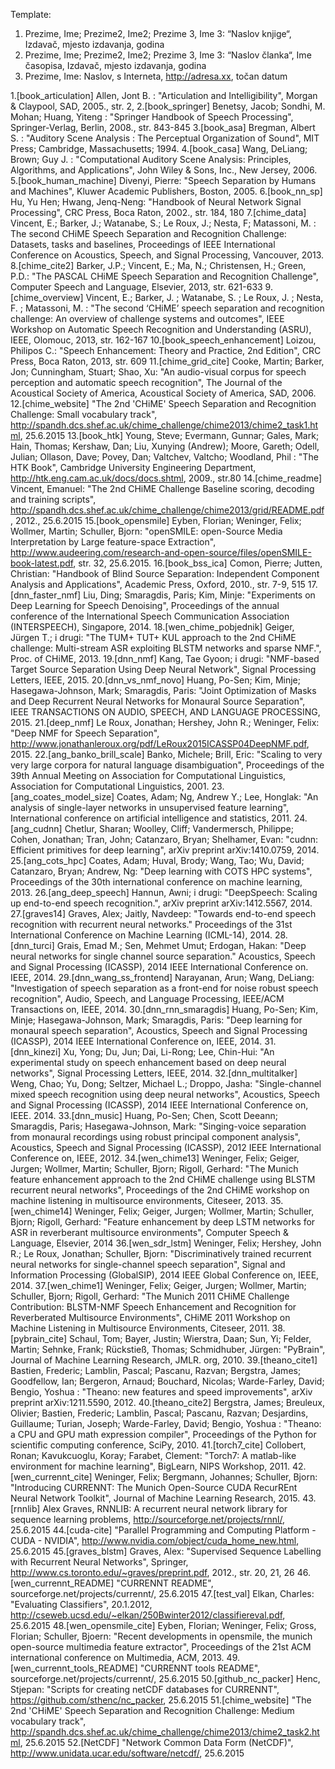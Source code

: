 Template:
1. Prezime, Ime; Prezime2, Ime2; Prezime 3, Ime 3: “Naslov knjige“, Izdavač, mjesto izdavanja, godina
2. Prezime, Ime; Prezime2, Ime2; Prezime 3, Ime 3: “Naslov članka“, Ime časopisa, Izdavač, mjesto izdavanja, godina
3. Prezime, Ime: Naslov, s Interneta, http://adresa.xx, točan datum

1.[book_articulation] Allen, Jont B. : "Articulation and Intelligibility", Morgan & Claypool, SAD, 2005., str. 2,
2.[book_springer] Benetsy, Jacob; Sondhi, M. Mohan; Huang, Yiteng : "Springer Handbook of Speech Processing", Springer-Verlag, Berlin, 2008., str. 843-845
3.[book_asa] Bregman, Albert S. : "Auditory Scene Analysis : The Perceptual Organization of Sound", MIT Press; Cambridge, Massachusetts; 1994.
4.[book_casa] Wang, DeLiang; Brown; Guy J. : "Computational Auditory Scene Analysis: Principles, Algorithms, and Applications", John Wiley & Sons, Inc., New Jersey, 2006.
5.[book_human_machine] Divenyi, Pierre: "Speech Separation by Humans and Machines", Kluwer Academic Publishers, Boston, 2005.
6.[book_nn_sp] Hu, Yu Hen; Hwang, Jenq-Neng: "Handbook of Neural Network Signal Processing", CRC Press, Boca Raton, 2002., str. 184, 180
7.[chime_data] Vincent, E.; Barker, J.; Watanabe, S.; Le Roux, J.; Nesta, F; Matassoni, M. : The second CHiME Speech Separation and Recognition Challenge: Datasets, tasks and baselines, Proceedings of IEEE International Conference on Acoustics, Speech, and Signal Processing, Vancouver, 2013.
8.[chime_cite2] Barker, J.P.; Vincent, E.; Ma, N.; Christensen, H.; Green, P.D.: "The PASCAL CHiME Speech Separation and Recognition Challenge", Computer Speech and Language, Elsevier, 2013, str. 621-633
9.[chime_overview] Vincent, E.; Barker, J. ; Watanabe, S. ; Le Roux, J. ; Nesta, F. ; Matassoni, M. : "The second ‘CHiME’ speech separation and recognition challenge: An overview of challenge systems and outcomes", IEEE Workshop on Automatic Speech Recognition and Understanding (ASRU), IEEE, Olomouc, 2013, str. 162-167
10.[book_speech_enhancement] Loizou, Philipos C.: "Speech Enhancement: Theory and Practice, 2nd Edition", CRC Press, Boca Raton, 2013, str. 609
11.[chime_grid_cite] Cooke, Martin; Barker, Jon; Cunningham, Stuart; Shao, Xu: "An audio-visual corpus for speech perception and automatic speech recognition", The Journal of the Acoustical Society of America, Acoustical Society of America, SAD, 2006.
12.[chime_website] "The 2nd 'CHiME' Speech Separation and Recognition Challenge: Small vocabulary track", http://spandh.dcs.shef.ac.uk/chime_challenge/chime2013/chime2_task1.html, 25.6.2015
13.[book_htk] Young, Steve; Evermann, Gunnar; Gales, Mark; Hain, Thomas; Kershaw, Dan; Liu, Xunying (Andrew); Moore, Gareth; Odell, Julian; Ollason, Dave; Povey, Dan; Valtchev, Valtcho; Woodland,  Phil : "The HTK Book", Cambridge University Engineering Department, http://htk.eng.cam.ac.uk/docs/docs.shtml, 2009., str.80
14.[chime_readme] Vincent, Emanuel: "The 2nd CHiME Challenge Baseline scoring, decoding and training scripts", http://spandh.dcs.shef.ac.uk/chime_challenge/chime2013/grid/README.pdf, 2012., 25.6.2015
15.[book_opensmile] Eyben, Florian; Weninger, Felix; Wollmer, Martin; Schuller, Bjorn: "openSMILE: open-Source Media Interpretation by Large feature-space Extraction", http://www.audeering.com/research-and-open-source/files/openSMILE-book-latest.pdf, str. 32, 25.6.2015.
16.[book_bss_ica] Comon, Pierre; Jutten, Christian: "Handbook of Blind Source Separation: Independent Component Analysis and Applications", Academic Press, Oxford, 2010., str. 7-9, 515
17.[dnn_faster_nmf] Liu, Ding; Smaragdis, Paris; Kim, Minje: "Experiments on Deep Learning for Speech Denoising", Proceedings of the annual conference of the International Speech Communication Association (INTERSPEECH), Singapore, 2014.
18.[wen_chime_pobjednik] Geiger, Jürgen T.; i drugi: "The TUM+ TUT+ KUL approach to the 2nd CHiME challenge: Multi-stream ASR exploiting BLSTM networks and sparse NMF.", Proc. of CHiME, 2013.
19.[dnn_nmf] Kang, Tae Gyoon; i drugi: "NMF-based Target Source Separation Using Deep Neural Network", Signal Processing Letters, IEEE, 2015.
20.[dnn_vs_nmf_novo] Huang, Po-Sen; Kim, Minje; Hasegawa-Johnson, Mark; Smaragdis, Paris: "Joint Optimization of Masks and Deep Recurrent Neural Networks for Monaural Source Separation", IEEE TRANSACTIONS ON AUDIO, SPEECH, AND LANGUAGE PROCESSING, 2015.
21.[deep_nmf] Le Roux, Jonathan; Hershey, John R.; Weninger, Felix: "Deep NMF for Speech Separation", http://www.jonathanleroux.org/pdf/LeRoux2015ICASSP04DeepNMF.pdf, 2015.
22.[ang_banko_brill_scale] Banko, Michele; Brill, Eric: "Scaling to very very large corpora for natural language disambiguation", Proceedings of the 39th Annual Meeting on Association for Computational Linguistics, Association for Computational Linguistics, 2001.
23.[ang_coates_model_size] Coates, Adam; Ng, Andrew Y.; Lee, Honglak: "An analysis of single-layer networks in unsupervised feature learning", International conference on artificial intelligence and statistics, 2011.
24.[ang_cudnn] Chetlur, Sharan; Woolley, Cliff; Vandermersch, Philippe; Cohen, Jonathan; Tran, John; Catanzaro, Bryan; Shelhamer, Evan: "cudnn: Efficient primitives for deep learning", arXiv preprint arXiv:1410.0759, 2014.
25.[ang_cots_hpc] Coates, Adam; Huval, Brody; Wang, Tao; Wu, David; Catanzaro, Bryan; Andrew, Ng: "Deep learning with COTS HPC systems", Proceedings of the 30th international conference on machine learning, 2013.
26.[ang_deep_speech] Hannun, Awni; i drugi: "DeepSpeech: Scaling up end-to-end speech recognition.", arXiv preprint arXiv:1412.5567, 2014.
27.[graves14] Graves, Alex; Jaitly, Navdeep: "Towards end-to-end speech recognition with recurrent neural networks." Proceedings of the 31st International Conference on Machine Learning (ICML-14), 2014.
28.[dnn_turci] Grais, Emad M.; Sen, Mehmet Umut; Erdogan, Hakan: "Deep neural networks for single channel source separation." Acoustics, Speech and Signal Processing (ICASSP), 2014 IEEE International Conference on. IEEE, 2014.
29.[dnn_wang_ss_frontend] Narayanan, Arun; Wang, DeLiang: "Investigation of speech separation as a front-end for noise robust speech recognition", Audio, Speech, and Language Processing, IEEE/ACM Transactions on, IEEE, 2014.
30.[dnn_rnn_smaragdis]  Huang, Po-Sen; Kim, Minje; Hasegawa-Johnson, Mark; Smaragdis, Paris: "Deep learning for monaural speech separation", Acoustics, Speech and Signal Processing (ICASSP), 2014 IEEE International Conference on, IEEE, 2014.
31.[dnn_kinezi] Xu, Yong; Du, Jun; Dai, Li-Rong; Lee, Chin-Hui: "An experimental study on speech enhancement based on deep neural networks", Signal Processing Letters, IEEE, 2014.
32.[dnn_multitalker] Weng, Chao; Yu, Dong; Seltzer, Michael L.; Droppo, Jasha: "Single-channel mixed speech recognition using deep neural networks", Acoustics, Speech and Signal Processing (ICASSP), 2014 IEEE International Conference on, IEEE. 2014.
33.[dnn_music] Huang, Po-Sen; Chen, Scott Deeann; Smaragdis, Paris; Hasegawa-Johnson, Mark: "Singing-voice separation from monaural recordings using robust principal component analysis", Acoustics, Speech and Signal Processing (ICASSP), 2012 IEEE International Conference on, IEEE, 2012.
34.[wen_chime13] Weninger, Felix; Geiger, Jurgen; Wollmer, Martin; Schuller, Bjorn; Rigoll, Gerhard: "The Munich feature enhancement approach to the 2nd CHiME challenge using BLSTM recurrent neural networks", Proceedings of the 2nd CHiME workshop on machine listening in multisource environments, Citeseer, 2013.
35.[wen_chime14] Weninger, Felix; Geiger, Jurgen; Wollmer, Martin; Schuller, Bjorn; Rigoll, Gerhard: "Feature enhancement by deep LSTM networks for ASR in reverberant multisource environments", Computer Speech & Language, Elsevier, 2014
36.[wen_sdr_lstm] Weninger, Felix; Hershey, John R.; Le Roux, Jonathan; Schuller, Bjorn: "Discriminatively trained recurrent neural networks for single-channel speech separation", Signal and Information Processing (GlobalSIP), 2014 IEEE Global Conference on, IEEE, 2014.
37.[wen_chime1] Weninger, Felix; Geiger, Jurgen; Wollmer, Martin; Schuller, Bjorn; Rigoll, Gerhard: "The Munich 2011 CHiME Challenge Contribution: BLSTM-NMF Speech Enhancement and Recognition for Reverberated Multisource Environments", CHiME 2011 Workshop on Machine Listening in Multisource Environments, Citeseer, 2011.
38.[pybrain_cite] Schaul, Tom; Bayer, Justin; Wierstra, Daan; Sun, Yi; Felder, Martin; Sehnke, Frank; Rückstieß, Thomas; Schmidhuber, Jürgen: "PyBrain", Journal of Machine Learning Research, JMLR. org, 2010. 
39.[theano_cite1] Bastien, Frederic; Lamblin, Pascal; Pascanu, Razvan; Bergstra, James; Goodfellow, Ian; Bergeron, Arnaud; Bouchard, Nicolas; Warde-Farley, David; Bengio, Yoshua : "Theano: new features and speed improvements", arXiv preprint arXiv:1211.5590, 2012.
40.[theano_cite2] Bergstra, James; Breuleux, Olivier; Bastien, Frederic; Lamblin, Pascal; Pascanu, Razvan; Desjardins, Guillaume; Turian, Joseph; Warde-Farley, David; Bengio, Yoshua : "Theano: a CPU and GPU math expression compiler", Proceedings of the Python for scientific computing conference, SciPy, 2010.
41.[torch7_cite] Collobert, Ronan; Kavukcuoglu, Koray; Farabet, Clement: "Torch7: A matlab-like environment for machine learning", BigLearn, NIPS Workshop, 2011.
42.[wen_currennt_cite] Weninger, Felix; Bergmann, Johannes; Schuller, Bjorn: "Introducing CURRENNT: The Munich Open-Source CUDA RecurREnt Neural Network Toolkit", Journal of Machine Learning Research, 2015.
43.[rnnlib] Alex Graves, RNNLIB: A recurrent neural network library for sequence learning problems, http://sourceforge.net/projects/rnnl/, 25.6.2015
44.[cuda-cite] "Parallel Programming and Computing Platform - CUDA - NVIDIA", http://www.nvidia.com/object/cuda_home_new.html, 25.6.2015
45.[graves_blstm] Graves, Alex: "Supervised Sequence Labelling with Recurrent Neural Networks", Springer, http://www.cs.toronto.edu/~graves/preprint.pdf, 2012., str. 20, 21, 26
46.[wen_currennt_README] "CURRENNT README", sourceforge.net/projects/currennt/, 25.6.2015
47.[test_val] Elkan, Charles: "Evaluating Classifiers", 20.1.2012, http://cseweb.ucsd.edu/~elkan/250Bwinter2012/classifiereval.pdf, 25.6.2015
48.[wen_opensmile_cite] Eyben, Florian; Weninger, Felix; Gross, Florian; Schuller, Bjoern: "Recent developments in opensmile, the munich open-source multimedia feature extractor", Proceedings of the 21st ACM international conference on Multimedia, ACM, 2013.
49.[wen_currennt_tools_README] "CURRENNT tools README", sourceforge.net/projects/currennt/, 25.6.2015
50.[github_nc_packer] Henc, Stjepan: "Scripts for creating netCDF databases for CURRENNT", https://github.com/sthenc/nc_packer, 25.6.2015
51.[chime_website] "The 2nd 'CHiME' Speech Separation and Recognition Challenge: Medium vocabulary track", http://spandh.dcs.shef.ac.uk/chime_challenge/chime2013/chime2_task2.html, 25.6.2015
52.[NetCDF] "Network Common Data Form (NetCDF)", http://www.unidata.ucar.edu/software/netcdf/, 25.6.2015

